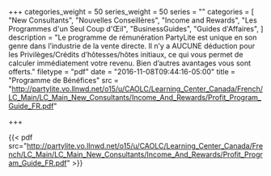 +++
categories_weight = 50
series_weight = 50
series = ""
categories = [
  "New Consultants",
  "Nouvelles Conseillères",
  "Income and Rewards",
  "Les Programmes d'un Seul Coup d'Œil",
  "BusinessGuides",
  "Guides d'Affaires",
]
description = "Le programme de rémunération PartyLite est unique en son genre dans l’industrie de la vente directe. Il n’y a AUCUNE déduction pour les Privilèges/Crédits d’hôtesses/hôtes initiaux, ce qui vous permet de calculer immédiatement votre revenu. Bien d’autres avantages vous sont offerts."
filetype = "pdf"
date = "2016-11-08T09:44:16-05:00"
title = "Programme de Bénéfices"
src = "http://partylite.vo.llnwd.net/o15/u/CAOLC/Learning_Center_Canada/French/LC_Main/LC_Main_New_Consultants/Income_And_Rewards/Profit_Program_Guide_FR.pdf"

+++

{{< pdf src="http://partylite.vo.llnwd.net/o15/u/CAOLC/Learning_Center_Canada/French/LC_Main/LC_Main_New_Consultants/Income_And_Rewards/Profit_Program_Guide_FR.pdf" >}}
